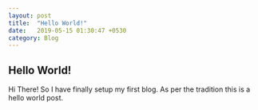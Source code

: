 ```yaml
---
layout: post
title:  "Hello World!"
date:   2019-05-15 01:30:47 +0530
category: Blog
---
```

<!--end_excerpt-->


## Hello World!

Hi There! So I have finally setup my first blog. As per the tradition this is a hello world post.